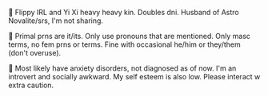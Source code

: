🥩 Flippy IRL and Yi Xi heavy heavy kin. Doubles dni. Husband of Astro Novalite/srs, I'm not sharing.

🥩 Primal prns are it/its. Only use pronouns that are mentioned. Only masc terms, no fem prns or terms. Fine with occasional he/him or they/them (don't overuse).

🥩 Most likely have anxiety disorders, not diagnosed as of now. I'm an introvert and socially awkward. My self esteem is also low. Please interact w extra caution.





